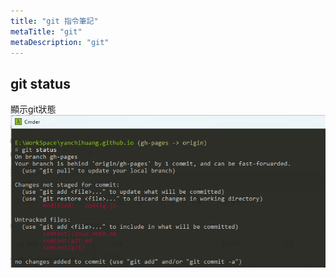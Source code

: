 ```yaml
---
title: "git 指令筆記"
metaTitle: "git"
metaDescription: "git"
---
```


## git status

顯示git狀態
![圖片](git/Screenshot_2.png)
